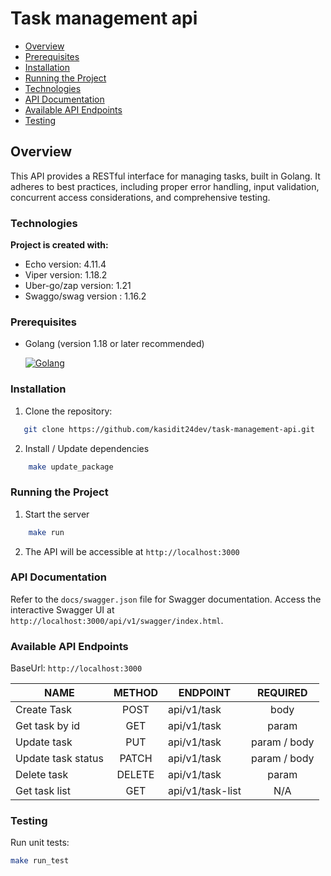 # Task management api

* [Overview](#overview)
* [Prerequisites](#prerequisites)
* [Installation](#installation)
* [Running the Project](#running-the-project)
* [Technologies](#technologies)
* [API Documentation](#api-documentation)
* [Available API Endpoints](#available-api-endpoints)
* [Testing](#testing)

## Overview

This API provides a RESTful interface for managing tasks, built in Golang. It adheres to best practices, including
proper error handling, input validation, concurrent access considerations, and comprehensive testing.

### Technologies

**Project is created with:**

* Echo version: 4.11.4
* Viper version: 1.18.2
* Uber-go/zap version: 1.21
* Swaggo/swag version : 1.16.2

### Prerequisites

- Golang (version 1.18 or later recommended)

  [![Golang][Go.dev]][Go-url]

### Installation

1. Clone the repository:

```bash
   git clone https://github.com/kasidit24dev/task-management-api.git
```

2. Install / Update dependencies

```bash
    make update_package
```

### Running the Project

1. Start the server

```bash
    make run
``` 

2. The API will be accessible at ```http://localhost:3000```

### API Documentation

Refer to the `docs/swagger.json` file for Swagger documentation. Access the interactive Swagger UI
at `http://localhost:3000/api/v1/swagger/index.html`.

### Available API Endpoints
BaseUrl: `http://localhost:3000`

| NAME               | METHOD | ENDPOINT         |   REQUIRED   |
|--------------------|:------:|------------------|:------------:|
| Create Task        |  POST  | api/v1/task      |     body     |
| Get task by id     |  GET   | api/v1/task      |    param     |
| Update task        |  PUT   | api/v1/task      | param / body |
| Update task status | PATCH  | api/v1/task      | param / body |
| Delete task        | DELETE | api/v1/task      |    param     |
| Get task list      |  GET   | api/v1/task-list |     N/A      |

### Testing
Run unit tests:
   ```bash
   make run_test
```

[Go.dev]: https://img.shields.io/badge/Go-00ADD8?style=for-the-badge&logo=go&logoColor=white
[Go-url]: https://go.dev
